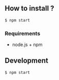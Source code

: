 ## How to install ?

```sh
$ npm start
```

### Requirements

- node.js + npm

## Development

```
$ npm start
```
